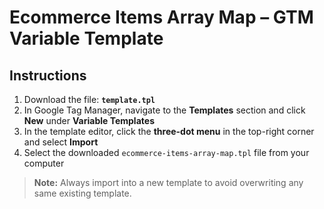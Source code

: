 # Ecommerce Items Array Map – GTM Variable Template

## Instructions

1. Download the file: **`template.tpl`**
2. In Google Tag Manager, navigate to the **Templates** section and click **New** under **Variable Templates**
3. In the template editor, click the **three-dot menu** in the top-right corner and select **Import**
4. Select the downloaded `ecommerce-items-array-map.tpl` file from your computer

> **Note:** Always import into a new template to avoid overwriting any same existing template.
